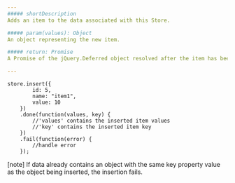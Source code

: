 ```yaml
---
##### shortDescription
Adds an item to the data associated with this Store.

##### param(values): Object
An object representing the new item.

##### return: Promise
A Promise of the jQuery.Deferred object resolved after the item has been inserted.

---
```

<!--JavaScript-->
    store.insert({
            id: 5,
            name: "item1",
            value: 10
        })
        .done(function(values, key) {
            //'values' contains the inserted item values
            //'key' contains the inserted item key
        })
        .fail(function(error) {
            //handle error
        });

[note] If data already contains an object with the same key property value as the object being inserted, the insertion fails.
